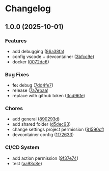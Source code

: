 # Changelog

## 1.0.0 (2025-10-01)


### Features

* add debugging ([86a38fa](https://github.com/RiccardLinBID/nemesi-template/commit/86a38fa42607cac52160133fe365194de2d7afd0))
* config vscode + devcontainer ([3bfcc9e](https://github.com/RiccardLinBID/nemesi-template/commit/3bfcc9e4b7c2770cf282e83eaf8007b2ea715662))
* docker ([0072dc6](https://github.com/RiccardLinBID/nemesi-template/commit/0072dc65835ea7dd458a647008588d73d4dbb441))


### Bug Fixes

* **fe:** debug ([7dd4fe7](https://github.com/RiccardLinBID/nemesi-template/commit/7dd4fe7829ddb32f0d706c7f32ef085e11af2e82))
* release ([7a7ebaa](https://github.com/RiccardLinBID/nemesi-template/commit/7a7ebaad5b0709e43a68d91cbefa70baa6a23fa1))
* replace with github token ([3cd96fe](https://github.com/RiccardLinBID/nemesi-template/commit/3cd96fee44b811e21d989c72445dfa603b877a13))


### Chores

* add general ([890293d](https://github.com/RiccardLinBID/nemesi-template/commit/890293dfebfaa9dde0b6142853e3737b16efbff0))
* add shared folder ([d5dec93](https://github.com/RiccardLinBID/nemesi-template/commit/d5dec93978d5b6d2291e3567c2efd636e4a708d2))
* change settings project permission ([81590cf](https://github.com/RiccardLinBID/nemesi-template/commit/81590cfece8252b64f57ea30e859e567a9f1de5c))
* devcontainer config ([1f72633](https://github.com/RiccardLinBID/nemesi-template/commit/1f726337f7b02a924fd66839bb405d1138ea3134))


### CI/CD System

* add action permission ([9f37e74](https://github.com/RiccardLinBID/nemesi-template/commit/9f37e7419f14fa362931cbd1b5da29f3dd873c8b))
* test ([aa93c8e](https://github.com/RiccardLinBID/nemesi-template/commit/aa93c8e5ae12a006355057107d6c97137e843b38))
